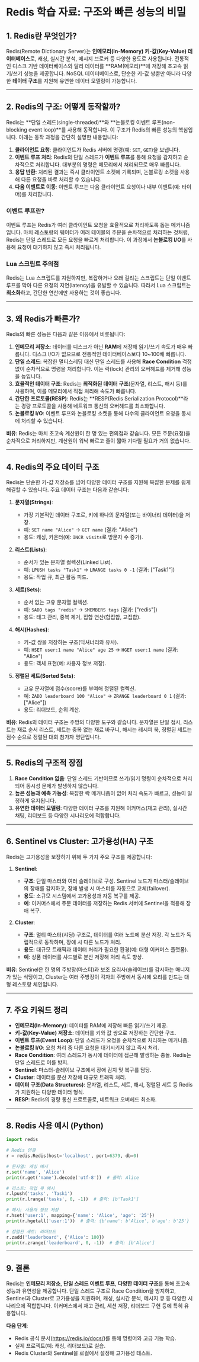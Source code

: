 # Redis 학습 자료: 구조와 빠른 성능의 비밀

## 1. Redis란 무엇인가?

Redis(Remote Dictionary Server)는 **인메모리(In-Memory) 키-값(Key-Value) 데이터베이스**로, 캐싱, 실시간 분석, 메시지 브로커 등 다양한 용도로 사용됩니다. 전통적인 디스크 기반 데이터베이스와 달리 데이터를 **RAM(메모리)**에 저장해 초고속 읽기/쓰기 성능을 제공합니다. NoSQL 데이터베이스로, 단순한 키-값 쌍뿐만 아니라 다양한 **데이터 구조**를 지원해 유연한 데이터 모델링이 가능합니다.[](https://www.geeksforgeeks.org/system-design/introduction-to-redis-server/)[](https://dev.to/rijultp/what-is-redis-a-beginners-guide-to-blazing-fast-databases-1c36)[](https://en.wikipedia.org/wiki/Redis)

---

## 2. Redis의 구조: 어떻게 동작할까?

Redis는 **단일 스레드(single-threaded)**와 **논블로킹 이벤트 루프(non-blocking event loop)**를 사용해 동작합니다. 이 구조가 Redis의 빠른 성능의 핵심입니다. 아래는 동작 과정을 간단히 설명한 내용입니다:

1. **클라이언트 요청**: 클라이언트가 Redis 서버에 명령(예: `SET`, `GET`)을 보냅니다.
2. **이벤트 루프 처리**: Redis의 단일 스레드가 **이벤트 루프**를 통해 요청을 감지하고 순차적으로 처리합니다. 대부분의 명령은 메모리에서 처리되므로 매우 빠릅니다.
3. **응답 반환**: 처리된 결과는 즉시 클라이언트 소켓에 기록되며, 논블로킹 소켓을 사용해 다른 요청을 바로 처리할 수 있습니다.
4. **다음 이벤트로 이동**: 이벤트 루프는 다음 클라이언트 요청이나 내부 이벤트(예: 타이머)를 처리합니다.[](https://redis.io/ebook/part-1-getting-started/chapter-1-getting-to-know-redis/)

### **이벤트 루프란?**
이벤트 루프는 Redis가 여러 클라이언트 요청을 효율적으로 처리하도록 돕는 메커니즘입니다. 마치 레스토랑의 웨이터가 여러 테이블의 주문을 순차적으로 처리하는 것처럼, Redis는 단일 스레드로 모든 요청을 빠르게 처리합니다. 이 과정에서 **논블로킹 I/O**를 사용해 요청이 대기하지 않고 즉시 처리됩니다.

### **Lua 스크립트 주의점**
Redis는 Lua 스크립트를 지원하지만, 복잡하거나 오래 걸리는 스크립트는 단일 이벤트 루프를 막아 다른 요청의 지연(latency)을 유발할 수 있습니다. 따라서 Lua 스크립트는 **최소화**하고, 간단한 연산에만 사용하는 것이 좋습니다.[](https://redis.io/ebook/part-1-getting-started/chapter-1-getting-to-know-redis/)

---

## 3. 왜 Redis가 빠른가?

Redis의 빠른 성능은 다음과 같은 이유에서 비롯됩니다:

1. **인메모리 저장소**: 데이터를 디스크가 아닌 **RAM**에 저장해 읽기/쓰기 속도가 매우 빠릅니다. 디스크 I/O가 없으므로 전통적인 데이터베이스보다 10~100배 빠릅니다.[](https://www.geeksforgeeks.org/system-design/introduction-to-redis-server/)[](https://dev.to/rijultp/what-is-redis-a-beginners-guide-to-blazing-fast-databases-1c36)
2. **단일 스레드**: 복잡한 멀티스레딩 대신 단일 스레드를 사용해 **Race Condition** 걱정 없이 순차적으로 명령을 처리합니다. 이는 락(lock) 관리의 오버헤드를 제거해 성능을 높입니다.[](https://redis.io/ebook/part-1-getting-started/chapter-1-getting-to-know-redis/)
3. **효율적인 데이터 구조**: Redis는 **최적화된 데이터 구조**(문자열, 리스트, 해시 등)를 사용하며, 이를 메모리에서 직접 처리해 속도가 빠릅니다.[](https://thelinuxcode.com/redis-database-basics-how-the-redis-cli-works-and-key-concepts/)
4. **간단한 프로토콜(RESP)**: Redis는 **RESP(Redis Serialization Protocol)**라는 경량 프로토콜을 사용해 네트워크 통신의 오버헤드를 최소화합니다.[](https://www.geeksforgeeks.org/system-design/introduction-to-redis-server/)
5. **논블로킹 I/O**: 이벤트 루프와 논블로킹 소켓을 통해 다수의 클라이언트 요청을 동시에 처리할 수 있습니다.[](https://redis.io/ebook/part-1-getting-started/chapter-1-getting-to-know-redis/)

**비유**: Redis는 마치 초고속 계산원이 한 명 있는 편의점과 같습니다. 모든 주문(요청)을 순차적으로 처리하지만, 계산원이 워낙 빠르고 줄이 짧아 기다릴 필요가 거의 없습니다.

---

## 4. Redis의 주요 데이터 구조

Redis는 단순한 키-값 저장소를 넘어 다양한 데이터 구조를 지원해 복잡한 문제를 쉽게 해결할 수 있습니다. 주요 데이터 구조는 다음과 같습니다:[](https://thelinuxcode.com/redis-database-basics-how-the-redis-cli-works-and-key-concepts/)[](https://dev.to/rijultp/what-is-redis-a-beginners-guide-to-blazing-fast-databases-1c36)

1. **문자열(Strings)**:
   - 가장 기본적인 데이터 구조로, 키에 하나의 문자열(또는 바이너리 데이터)을 저장.
   - 예: `SET name "Alice"` → `GET name` (결과: "Alice")
   - 용도: 캐싱, 카운터(예: `INCR visits`로 방문자 수 증가).

2. **리스트(Lists)**:
   - 순서가 있는 문자열 컬렉션(Linked List).
   - 예: `LPUSH tasks "Task1"` → `LRANGE tasks 0 -1` (결과: ["Task1"])
   - 용도: 작업 큐, 최근 활동 피드.

3. **세트(Sets)**:
   - 순서 없는 고유 문자열 컬렉션.
   - 예: `SADD tags "redis"` → `SMEMBERS tags` (결과: ["redis"])
   - 용도: 태그 관리, 중복 제거, 집합 연산(합집합, 교집합).

4. **해시(Hashes)**:
   - 키-값 쌍을 저장하는 구조(딕셔너리와 유사).
   - 예: `HSET user:1 name "Alice" age 25` → `HGET user:1 name` (결과: "Alice")
   - 용도: 객체 표현(예: 사용자 정보 저장).

5. **정렬된 세트(Sorted Sets)**:
   - 고유 문자열에 점수(score)를 부여해 정렬된 컬렉션.
   - 예: `ZADD leaderboard 100 "Alice"` → `ZRANGE leaderboard 0 1` (결과: ["Alice"])
   - 용도: 리더보드, 순위 계산.

**비유**: Redis의 데이터 구조는 주방의 다양한 도구와 같습니다. 문자열은 단일 접시, 리스트는 재료 순서 리스트, 세트는 중복 없는 재료 바구니, 해시는 레시피 북, 정렬된 세트는 점수 순으로 정렬된 대회 참가자 명단입니다.

---

## 5. Redis의 구조적 장점

1. **Race Condition 없음**: 단일 스레드 기반이므로 쓰기/읽기 명령이 순차적으로 처리되어 동시성 문제가 발생하지 않습니다.[](https://redis.io/ebook/part-1-getting-started/chapter-1-getting-to-know-redis/)
2. **높은 성능과 예측 가능성**: 복잡한 락 메커니즘이 없어 처리 속도가 빠르고, 성능이 일정하게 유지됩니다.[](https://redis.io/ebook/part-1-getting-started/chapter-1-getting-to-know-redis/)
3. **유연한 데이터 모델링**: 다양한 데이터 구조를 지원해 이커머스(재고 관리), 실시간 채팅, 리더보드 등 다양한 시나리오에 적합합니다.[](https://thelinuxcode.com/redis-database-basics-how-the-redis-cli-works-and-key-concepts/)

---

## 6. Sentinel vs Cluster: 고가용성(HA) 구조

Redis는 고가용성을 보장하기 위해 두 가지 주요 구조를 제공합니다:

1. **Sentinel**:
   - **구조**: 단일 마스터와 여러 슬레이브로 구성. Sentinel 노드가 마스터/슬레이브의 장애를 감지하고, 장애 발생 시 마스터를 자동으로 교체(failover).
   - **용도**: 소규모 시스템에서 고가용성과 자동 복구를 제공.
   - **예**: 이커머스에서 주문 데이터를 저장하는 Redis 서버에 Sentinel을 적용해 장애 복구.

2. **Cluster**:
   - **구조**: 멀티 마스터(샤딩) 구조로, 데이터를 여러 노드에 분산 저장. 각 노드가 독립적으로 동작하며, 장애 시 다른 노드가 처리.
   - **용도**: 대규모 트래픽과 데이터 처리가 필요한 환경(예: 대형 이커머스 플랫폼).
   - **예**: 상품 데이터를 샤드별로 분산 저장해 처리 속도 향상.[](https://redis.io/ebook/part-1-getting-started/chapter-1-getting-to-know-redis/)

**비유**: Sentinel은 한 명의 주방장(마스터)과 보조 요리사(슬레이브)를 감시하는 매니저가 있는 식당이고, Cluster는 여러 주방장이 각자의 주방에서 동시에 요리를 만드는 대형 레스토랑 체인입니다.

---

## 7. 주요 키워드 정리

- **인메모리(In-Memory)**: 데이터를 RAM에 저장해 빠른 읽기/쓰기 제공.
- **키-값(Key-Value) 저장소**: 데이터를 키와 값 쌍으로 저장하는 간단한 구조.
- **이벤트 루프(Event Loop)**: 단일 스레드가 요청을 순차적으로 처리하는 메커니즘.
- **논블로킹 I/O**: 요청 처리 중 다른 요청을 대기시키지 않고 즉시 처리.
- **Race Condition**: 여러 스레드가 동시에 데이터에 접근해 발생하는 충돌. Redis는 단일 스레드로 이를 방지.
- **Sentinel**: 마스터-슬레이브 구조에서 장애 감지 및 복구를 담당.
- **Cluster**: 데이터를 분산 저장해 대규모 트래픽 처리.
- **데이터 구조(Data Structures)**: 문자열, 리스트, 세트, 해시, 정렬된 세트 등 Redis가 지원하는 다양한 데이터 형식.
- **RESP**: Redis의 경량 통신 프로토콜로, 네트워크 오버헤드 최소화.

---

## 8. Redis 사용 예시 (Python)

```python
import redis

# Redis 연결
r = redis.Redis(host='localhost', port=6379, db=0)

# 문자열: 캐싱 예시
r.set('name', 'Alice')
print(r.get('name').decode('utf-8'))  # 출력: Alice

# 리스트: 작업 큐 예시
r.lpush('tasks', 'Task1')
print(r.lrange('tasks', 0, -1))  # 출력: [b'Task1']

# 해시: 사용자 정보 저장
r.hset('user:1', mapping={'name': 'Alice', 'age': '25'})
print(r.hgetall('user:1'))  # 출력: {b'name': b'Alice', b'age': b'25'}

# 정렬된 세트: 리더보드
r.zadd('leaderboard', {'Alice': 100})
print(r.zrange('leaderboard', 0, -1))  # 출력: [b'Alice']
```

---

## 9. 결론

Redis는 **인메모리 저장소**, **단일 스레드 이벤트 루프**, **다양한 데이터 구조**를 통해 초고속 성능과 유연성을 제공합니다. 단일 스레드 구조로 Race Condition을 방지하고, Sentinel과 Cluster로 고가용성을 지원하며, 캐싱, 실시간 분석, 메시지 큐 등 다양한 시나리오에 적합합니다. 이커머스에서 재고 관리, 세션 저장, 리더보드 구현 등에 특히 유용합니다.[](https://www.geeksforgeeks.org/system-design/introduction-to-redis-server/)[](https://thelinuxcode.com/redis-database-basics-how-the-redis-cli-works-and-key-concepts/)

**다음 단계**:
- Redis 공식 문서(https://redis.io/docs/)를 통해 명령어와 고급 기능 학습.
- 실제 프로젝트(예: 캐싱, 리더보드)로 실습.
- Redis Cluster와 Sentinel을 로컬에서 설정해 고가용성 테스트.